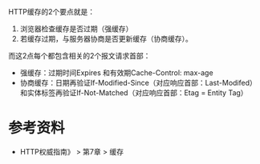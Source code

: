 HTTP缓存的2个要点就是：
1. 浏览器检查缓存是否过期（强缓存） 
2. 若缓存过期，与服务器协商是否更新缓存（协商缓存）。

而这2点每个都包含相关的2个报文请求首部：
- 强缓存：过期时间Expires 和有效期Cache-Control: max-age
- 协商缓存：日期再验证If-Modified-Since（对应响应首部：Last-Modifed）和实体标签再验证If-Not-Matched（对应响应首部：Etag = Entity Tag）

# 参考资料
- HTTP权威指南》 > 第7章 > 缓存
